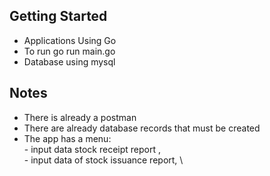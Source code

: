 ## Getting Started
- Applications Using Go
- To run go run main.go
- Database using mysql

## Notes
- There is already a postman
- There are already database records that must be created
- The app has a menu: \
        - input data stock receipt report , \
        - input data of stock issuance report, \
